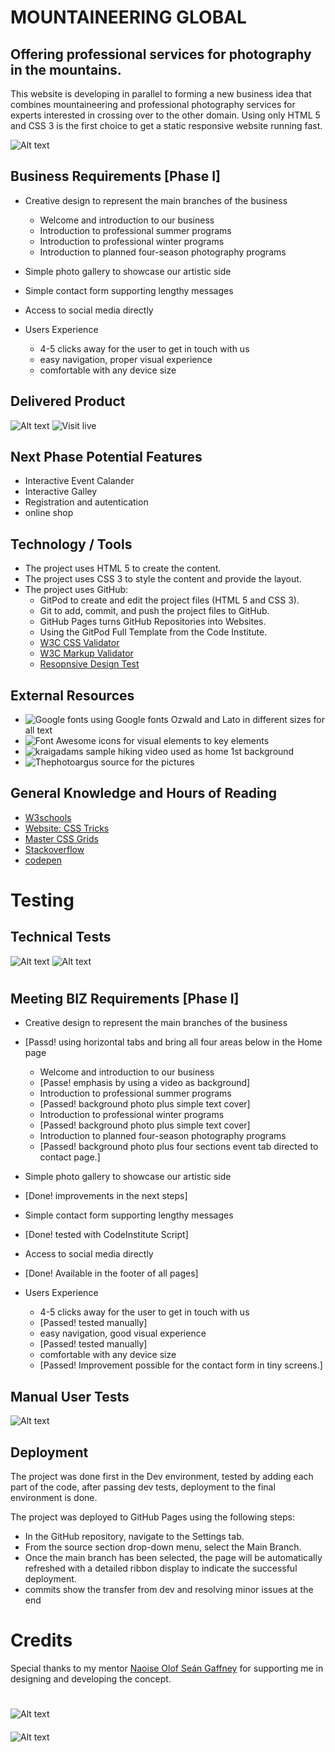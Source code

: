 # MOUNTAINEERING GLOBAL

## Offering professional services for photography in the mountains.

This website is developing in parallel to forming a new business idea that combines mountaineering and 
professional photography services for experts interested in crossing over to the other domain. 
Using only HTML 5 and CSS 3 is the first choice to get a static responsive website running fast. 

![Alt text](assets/images/docs/Idea.jpg) 


## Business Requirements [Phase I]
* Creative design to represent the main branches of the business
    * Welcome and introduction to our business
    * Introduction to professional summer programs
    * Introduction to professional winter programs
    * Introduction to planned four-season photography programs
* Simple photo gallery to showcase our artistic side 
* Simple contact form supporting lengthy messages
* Access to social media directly

* Users Experience
	* 4-5 clicks away for the user to get in touch with us
	* easy navigation, proper visual experience
	* comfortable with any device size

## Delivered Product

![Alt text](assets/images/docs/devices.jpg)
![Visit live](https://nb1355.github.io/PP1/)


## Next Phase Potential Features
* Interactive Event Calander
* Interactive Galley
* Registration and autentication
* online shop


## Technology / Tools

* The project uses HTML 5 to create the content.
* The project uses CSS 3 to style the content and provide the layout.
* The project uses GitHub:
	* GitPod to create and edit the project files (HTML 5 and CSS 3).
	* Git to add, commit, and push the project files to GitHub.
	* GitHub Pages turns GitHub Repositories into Websites.
	* Using the GitPod Full Template from the Code Institute.
    * [W3C CSS Validator](https://jigsaw.w3.org/css-validator/)
    * [W3C Markup Validator](https://validator.w3.org/)
	* [Resopnsive Design Test](https://ui.dev/amiresponsive)


## External Resources
* ![Google fonts]('https://fonts.googleapis.com/css?family=Montserrat:300') using Google fonts Ozwald and Lato in different sizes for all text 
* ![Font Awesome](https://fontawesome.com/) icons for visual elements to key elements
* ![kraigadams]("https://www.youtube.com/embed/WKcnvPDgifA?autoplay=1&mute=1") sample hiking video used as home 1st background
* ![Thephotoargus](https://www.thephotoargus.com/most-famous-mountains-in-the-world-to-photograph/) source for the pictures 


## General Knowledge and Hours of Reading
* [W3schools](https://www.w3schools.com/)
* [Website: CSS Tricks](https://css-tricks.com/)
* [Master CSS Grids](https://mozilladevelopers.github.io/playground/css-grid/)
* [Stackoverflow](https://stackoverflow.com/)
* [codepen](https://codepen.io/mperetto/pen/QYQEGK)


# Testing
## Technical Tests
![Alt text](assets/images/docs/cssTest.jpg)
![Alt text](assets/images/docs/htmlTest.jpg)
#
## Meeting BIZ Requirements [Phase I]
* Creative design to represent the main branches of the business 
* [Passd! using horizontal tabs and bring all four areas below in the Home page
    * Welcome and introduction to our business 
	* [Passe! emphasis by using a video as background]
    * Introduction to professional summer programs 
	* [Passed! background photo plus simple text cover]
    * Introduction to professional winter programs 
	* [Passed! background photo plus simple text cover]
    * Introduction to planned four-season photography programs 
	* [Passed! background photo plus four sections event tab directed to contact page.]
* Simple photo gallery to showcase our artistic side 
* [Done! improvements in the next steps]
* Simple contact form supporting lengthy messages 
* [Done! tested with CodeInstitute Script]
* Access to social media directly 
* [Done! Available in the footer of all pages]

* Users Experience
    * 4-5 clicks away for the user to get in touch with us 
	* [Passed! tested manually]
    * easy navigation, good visual experience 
	* [Passed! tested manually]
    * comfortable with any device size 
	* [Passed! Improvement possible for the contact form in tiny screens.]
## Manual User Tests
![Alt text](assets/images/docs/mTests.jpg)

## Deployment
The project was done first in the Dev environment, tested by adding each part of the code,
after passing dev tests, deployment to the final environment is done.

The project was deployed to GitHub Pages using the following steps:

* In the GitHub repository, navigate to the Settings tab.
* From the source section drop-down menu, select the Main Branch.
* Once the main branch has been selected, the page will be automatically refreshed with a detailed ribbon display to indicate the successful deployment.
* commits show the transfer from dev and resolving minor issues at the end

#
# Credits
Special thanks to my mentor [Naoise Olof Seán Gaffney](https://github.com/NaoiseGaffney) for supporting me in designing and developing the concept.
#
![Alt text](assets/images/docs/GaffCo%20-%20Background.png)
####
![Alt text](assets/images/docs/CodeInstituteLogo.png)
